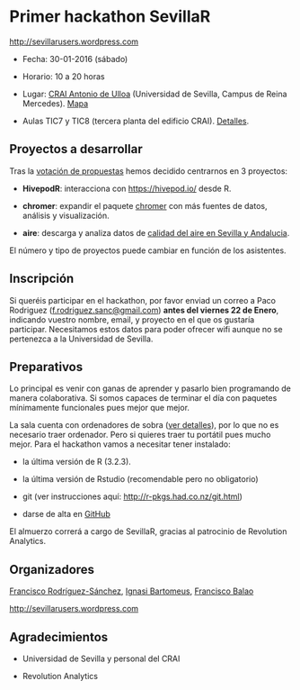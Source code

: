 # Primer hackathon SevillaR

http://sevillarusers.wordpress.com


- Fecha: 30-01-2016 (sábado)

- Horario: 10 a 20 horas

- Lugar: [CRAI Antonio de Ulloa](http://bib.us.es/ulloa/) (Universidad de Sevilla, Campus de Reina Mercedes). [Mapa](https://www.google.com/maps/d/viewer?mid=zD-fSYAU4r6E.kLCg2WC5354c&hl=es&usp=sharing)

- Aulas TIC7 y TIC8 (tercera planta del edificio CRAI). [Detalles](http://apoyotic.us.es/reservas/craiau/infoaulas/Tercera.html).


## Proyectos a desarrollar

Tras la [votación de propuestas](http://doodle.com/poll/7n5seyimh3emn6tp) hemos decidido centrarnos en 3 proyectos:

- **HivepodR**: interacciona con https://hivepod.io/ desde R.

- **chromer**: expandir el paquete [chromer](http://bit.ly/1QuAqiT) con más fuentes de datos, análisis y visualización.

- **aire**: descarga y analiza datos de [calidad del aire en Sevilla y Andalucia](http://www.juntadeandalucia.es/medioambiente/site/rediam/menuitem.04dc44281e5d53cf8ca78ca731525ea0/?vgnextoid=7e612e07c3dc4010VgnVCM1000000624e50aRCRD&vgnthirdoid=b31fb19c7acf2010VgnVCM1000001625e50aRCRD).


El número y tipo de proyectos puede cambiar en función de los asistentes.


## Inscripción

Si queréis participar en el hackathon, por favor enviad un correo a Paco Rodriguez (f.rodriguez.sanc@gmail.com) **antes del viernes 22 de Enero**, indicando vuestro nombre, email, y proyecto en el que os gustaría participar. Necesitamos estos datos para poder ofrecer wifi aunque no se pertenezca a la Universidad de Sevilla.


## Preparativos

Lo principal es venir con ganas de aprender y pasarlo bien programando de manera colaborativa. Si somos capaces de terminar el día con paquetes mínimamente funcionales pues mejor que mejor.

La sala cuenta con ordenadores de sobra ([ver detalles](http://apoyotic.us.es/reservas/craiau/infoaulas/Tercera.html)), por lo que no es necesario traer ordenador. Pero si quieres traer tu portátil pues mucho mejor. Para el hackathon vamos a necesitar tener instalado:

- la última versión de R (3.2.3). 

- la última versión de Rstudio (recomendable pero no obligatorio)

- git (ver instrucciones aquí: http://r-pkgs.had.co.nz/git.html)

- darse de alta en [GitHub](https://github.com)


El almuerzo correrá a cargo de SevillaR, gracias al patrocinio de Revolution Analytics.


## Organizadores

[Francisco Rodríguez-Sánchez](https://sites.google.com/site/rodriguezsanchezf/), [Ignasi Bartomeus](http://bartomeuslab.com/), [Francisco Balao](http://personal.us.es/fbalao/) 

http://sevillarusers.wordpress.com


## Agradecimientos

- Universidad de Sevilla y personal del CRAI

- Revolution Analytics





